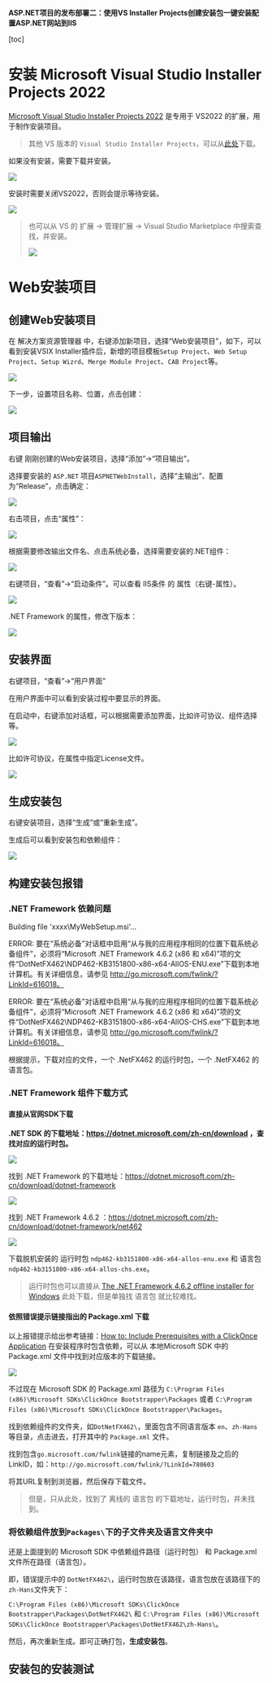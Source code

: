**ASP.NET项目的发布部署二：使用VS Installer Projects创建安装包一键安装配置ASP.NET网站到IIS**

[toc]

# 安装 Microsoft Visual Studio Installer Projects 2022

[Microsoft Visual Studio Installer Projects 2022](https://marketplace.visualstudio.com/items?itemName=VisualStudioClient.MicrosoftVisualStudio2022InstallerProjects) 是专用于 VS2022 的扩展，用于制作安装项目。

> 其他 VS 版本的 `Visual Studio Installer Projects`，可以从[此处](https://marketplace.visualstudio.com/items?itemName=visualstudioclient.MicrosoftVisualStudio2017InstallerProjects)下载。

如果没有安装，需要下载并安装。

![](img/20230119234637.png)  

安装时需要关闭VS2022，否则会提示等待安装。

![](img/20230119234955.png)  

> 也可以从 VS 的 扩展 -> 管理扩展 -> Visual Studio Marketplace 中搜索查找，并安装。
> 
> ![](img/20230208150157.png)  

# Web安装项目

## 创建Web安装项目

在 解决方案资源管理器 中，右键添加新项目，选择“Web安装项目”，如下，可以看到安装VSIX Installer插件后，新增的项目模板`Setup Project`、`Web Setup Project`、`Setup Wizrd`、`Merge Module Project`、`CAB Project`等。

![](img/20230120001156.png)  

下一步，设置项目名称、位置，点击创建：

![](img/20230120001549.png)  

## 项目输出

右键 刚刚创建的Web安装项目，选择“添加”->“项目输出”。

选择要安装的 `ASP.NET` 项目`ASPNETWebInstall`，选择“主输出”、配置为“Release”，点击确定：

![](img/20230208152534.png)  

右击项目，点击“属性”：

![](img/20230208152938.png)  

根据需要修改输出文件名、点击系统必备，选择需要安装的.NET组件：

![](img/20230208153244.png)  

右键项目，“查看”->“启动条件”。可以查看 IIS条件 的 属性（右键-属性）。

![](img/20230208154040.png)  

.NET Framework 的属性，修改下版本：

![](img/20230208154222.png)  

## 安装界面

右键项目，“查看”->“用户界面”

在用户界面中可以看到安装过程中要显示的界面。

在启动中，右键添加对话框，可以根据需要添加界面，比如许可协议、组件选择等。

![](img/20230208154642.png)  

比如许可协议，在属性中指定License文件。

![](img/20230208162807.png)  

## 生成安装包

右键安装项目，选择“生成”或“重新生成”。

生成后可以看到安装包和依赖组件：

![](img/20230208162620.png)  

## 构建安装包报错

### .NET Framework 依赖问题

Building file 'xxxx\MyWebSetup.msi'...

ERROR: 要在“系统必备”对话框中启用“从与我的应用程序相同的位置下载系统必备组件”，必须将“Microsoft .NET Framework 4.6.2 (x86 和 x64)”项的文件“DotNetFX462\NDP462-KB3151800-x86-x64-AllOS-ENU.exe”下载到本地计算机。有关详细信息，请参见 http://go.microsoft.com/fwlink/?LinkId=616018。

ERROR: 要在“系统必备”对话框中启用“从与我的应用程序相同的位置下载系统必备组件”，必须将“Microsoft .NET Framework 4.6.2 (x86 和 x64)”项的文件“DotNetFX462\NDP462-KB3151800-x86-x64-AllOS-CHS.exe”下载到本地计算机。有关详细信息，请参见 http://go.microsoft.com/fwlink/?LinkId=616018。

根据提示，下载对应的文件，一个 .NetFX462 的运行时包，一个 .NetFX462 的语言包。

### .NET Framework 组件下载方式

#### 直接从官网SDK下载

**.NET SDK 的下载地址：https://dotnet.microsoft.com/zh-cn/download ，查找对应的运行时包。**

![](img/20230208171404.png)  

找到 .NET Framework 的下载地址：https://dotnet.microsoft.com/zh-cn/download/dotnet-framework

![](img/20230208171600.png)  

找到 .NET Framework 4.6.2 ：https://dotnet.microsoft.com/zh-cn/download/dotnet-framework/net462

![](img/20230208171633.png)  

下载脱机安装的 运行时包 `ndp462-kb3151800-x86-x64-allos-enu.exe` 和 语言包 `ndp462-kb3151800-x86-x64-allos-chs.exe`。

> 运行时包也可以直接从 [The .NET Framework 4.6.2 offline installer for Windows](https://support.microsoft.com/en-us/topic/the-net-framework-4-6-2-offline-installer-for-windows-9dce3874-a9e5-9b11-289d-5594824aafe0) 此处下载，但是单独找 语言包 就比较难找。

#### 依照错误提示链接指出的 Package.xml 下载

以上报错提示给出参考链接：[How to: Include Prerequisites with a ClickOnce Application](http://go.microsoft.com/fwlink/?LinkId=616018) 在安装程序时包含依赖，可以从 本地Microsoft SDK 中的 Package.xml 文件中找到对应版本的下载链接。

![](img/20230208174734.png)  

不过现在 Microsoft SDK 的 Package.xml 路径为 `C:\Program Files (x86)\Microsoft SDKs\ClickOnce Bootstrapper\Packages` 或者 `C:\Program Files (x86)\Microsoft SDKs\ClickOnce Bootstrapper\Packages`。

找到依赖组件的文件夹，如`DotNetFX462\`，里面包含不同语言版本 `en`、`zh-Hans` 等目录，点击进去，打开其中的 `Package.xml` 文件。

找到包含`go.microsoft.com/fwlink`链接的name元素，复制链接及之后的LinkID，如：`http://go.microsoft.com/fwlink/?LinkId=780603` 

将其URL复制到浏览器，然后保存下载文件。

> 但是，只从此处，找到了 离线的 语言包 的下载地址，运行时包，并未找到。

### 将依赖组件放到`Packages\`下的子文件夹及语言文件夹中

还是上面提到的 Microsoft SDK 中依赖组件路径（运行时包） 和 Package.xml 文件所在路径（语言包）。

即，错误提示中的 `DotNetFX462\`，运行时包放在该路径，语言包放在该路径下的`zh-Hans`文件夹下：

`C:\Program Files (x86)\Microsoft SDKs\ClickOnce Bootstrapper\Packages\DotNetFX462\` 和 `C:\Program Files (x86)\Microsoft SDKs\ClickOnce Bootstrapper\Packages\DotNetFX462\zh-Hans\`。

然后，再次重新生成。即可正确打包，**生成安装包**。

## 安装包的安装测试

